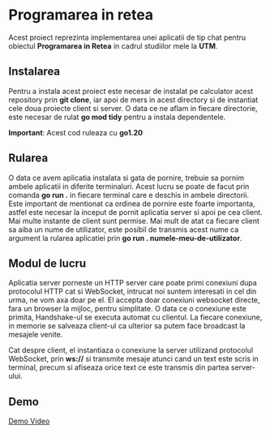 # Programarea in retea

Acest proiect reprezinta implementarea unei aplicatii de tip chat pentru obiectul **Programarea in Retea** in cadrul studiilor mele la **UTM**.

## Instalarea

Pentru a instala acest proiect este necesar de instalat pe calculator acest repository prin **git clone**, iar apoi de mers in acest directory si de instantiat
cele doua proiecte client si server. O data ce ne aflam in fiecare directorie, este necesar de rulat **go mod tidy** pentru a instala dependentele.

**Important**: Acest cod ruleaza cu **go1.20**

## Rularea

O data ce avem aplicatia instalata si gata de pornire, trebuie sa pornim ambele aplicatii in diferite terminaluri. Acest lucru se poate de facut prin comanda **go run .** in fiecare terminal care e deschis in ambele directorii.
Este important de mentionat ca ordinea de pornire este foarte importanta, astfel este necesar la inceput de pornit aplicatia server si apoi pe cea client. Mai multe instante de client sunt permise. Mai mult de atat ca fiecare
client sa aiba un nume de utilizator, este posibil de transmis acest nume ca argument la rularea aplicatiei prin **go run . numele-meu-de-utilizator**.

## Modul de lucru

Aplicatia server porneste un HTTP server care poate primi conexiuni dupa protocolul HTTP cat si WebSocket, intrucat noi suntem interesati in cel din urma, ne vom axa doar pe el. El accepta doar conexiuni websocket directe, fara un browser la mijloc,
pentru simplitate. O data ce o conexiune este primita, Handshake-ul se executa automat cu clientul. La fiecare conexiune, in memorie se salveaza client-ul ca ulterior sa putem face broadcast la mesajele venite.

Cat despre client, el instantiaza o conexiune la server utilizand protocolul WebSocket, prin **ws://** si transmite mesaje atunci cand un text este scris in terminal, precum si afiseaza orice text ce este transmis din partea server-ului.

## Demo

[Demo Video](./assets/demo.mov)
